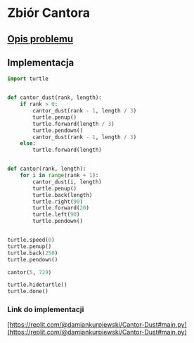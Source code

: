 # Zbiór Cantora

## [Opis problemu](../../../../algorithms/fractals/cantor-dust.md)


## Implementacja

```python linenums="1"
import turtle


def cantor_dust(rank, length):
    if rank > 0:
        cantor_dust(rank - 1, length / 3)
        turtle.penup()
        turtle.forward(length / 3)
        turtle.pendown()
        cantor_dust(rank - 1, length / 3)
    else:
        turtle.forward(length)


def cantor(rank, length):
    for i in range(rank + 1):
        cantor_dust(i, length)
        turtle.penup()
        turtle.back(length)
        turtle.right(90)
        turtle.forward(20)
        turtle.left(90)
        turtle.pendown()


turtle.speed(0)
turtle.penup()
turtle.back(250)
turtle.pendown()

cantor(5, 729)

turtle.hideturtle()
turtle.done()
```


### Link do implementacji

[https://replit.com/@damiankurpiewski/Cantor-Dust#main.py](https://replit.com/@damiankurpiewski/Cantor-Dust#main.py)
